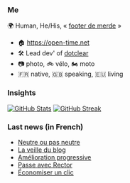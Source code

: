 ### Me

🌍 Human, He/His, « [footer de merde](https://open-time.net/post/2013/07/17/La-veritable-histoire-du-Footer-de-merde-) » 
* 🏠 https://open-time.net 
* 🛠️ Lead dev' of [dotclear](https://git.dotclear.org/dev/dotclear)
* 📷 photo, 🚲 vélo, 🏍️ moto 
* 🇫🇷 native, 🇬🇧 speaking, 🇪🇺 living

### Insights

[![GitHub Stats](https://github-readme-stats.vercel.app/api?username=franck-paul)](https://github.com/franck-paul)
[![GitHub Streak](https://github-readme-streak-stats.herokuapp.com?user=franck-paul)](https://git.io/streak-stats)

### Last news (in French)

<!-- BLOG-POST-LIST:START -->
- [Neutre ou pas neutre](https://open-time.net/post/2023/01/16/Neutre-ou-pas-neutre)
- [La veille du blog](https://open-time.net/post/2023/01/15/La-veille-du-blog)
- [Amélioration progressive](https://open-time.net/post/2023/01/14/Amelioration-progressive)
- [Passe avec Rector](https://open-time.net/post/2023/01/13/Passe-avec-Rector)
- [Économiser un clic](https://open-time.net/post/2023/01/12/Economiser-un-clic)
<!-- BLOG-POST-LIST:END -->
